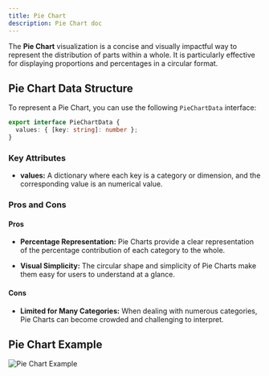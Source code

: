 ```yaml
---
title: Pie Chart
description: Pie Chart doc
---
```


The **Pie Chart** visualization is a concise and visually impactful way to represent the distribution of parts within a whole. It is particularly effective for displaying proportions and percentages in a circular format.


## Pie Chart Data Structure

To represent a Pie Chart, you can use the following `PieChartData` interface:

```typescript
export interface PieChartData {
  values: { [key: string]: number };
}
```
### Key Attributes

- **values:** A dictionary where each key is a category or dimension, and the corresponding value is an numerical value. 


### Pros and Cons

#### Pros
- **Percentage Representation:** Pie Charts provide a clear representation of the percentage contribution of each category to the whole.

- **Visual Simplicity:** The circular shape and simplicity of Pie Charts make them easy for users to understand at a glance.

#### Cons
- **Limited for Many Categories:** When dealing with numerous categories, Pie Charts can become crowded and challenging to interpret.


## Pie Chart Example

![Pie Chart Example](/IllustryDocs/pie-chart.gif)
